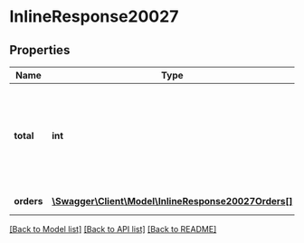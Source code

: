 # InlineResponse20027

## Properties
Name | Type | Description | Notes
------------ | ------------- | ------------- | -------------
**total** | **int** | Общее количество заказов по заданным параметрам (за указанный промежуток времени). | [optional] 
**orders** | [**\Swagger\Client\Model\InlineResponse20027Orders[]**](InlineResponse20027Orders.md) | Список заказов. | [optional] 

[[Back to Model list]](../../README.md#documentation-for-models) [[Back to API list]](../../README.md#documentation-for-api-endpoints) [[Back to README]](../../README.md)

